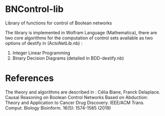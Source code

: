 # BNControl-lib
Library of functions for control of Boolean networks

The library is implemented in Wolfram Language (Mathematica), there are two core algorithms for the computation of control sets available as two options of destify in (ActoNetLib.nb) :

1) Integer Linear Programming 
2) Binary Decision Diagrams (detailed in BDD-destify.nb)

# References
The theory and algorithms are described in :
Célia Biane, Franck Delaplace. Causal Reasoning on Boolean Control Networks Based on Abduction: Theory and Application to Cancer Drug Discovery. IEEE/ACM Trans. Comput. Biology Bioinform. 16(5): 1574-1585 (2019)
